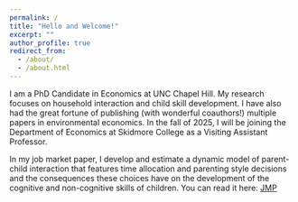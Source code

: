```yaml
---
permalink: /
title: "Hello and Welcome!"
excerpt: ""
author_profile: true
redirect_from: 
  - /about/
  - /about.html
---
```



I am a PhD Candidate in Economics at UNC Chapel Hill. My research focuses on household interaction and child skill development. I have also had the great fortune of publishing (with wonderful coauthors!) multiple papers in environmental economics. In the fall of 2025, I will be joining the Department of Economics at Skidmore College as a Visiting Assistant Professor.

In my job market paper, I develop and estimate a dynamic model of parent-child interaction that features time allocation and parenting style decisions and the consequences these choices have on the development of the cognitive and non-cognitive skills of children. You can read it here: <a href="https://augustbruno.github.io/files/aab_jmp.pdf" target="_blank">JMP</a>



